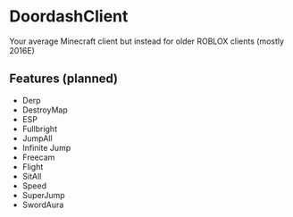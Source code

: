 # DoordashClient
Your average Minecraft client but instead for older ROBLOX clients (mostly 2016E)
## Features (planned)
* Derp
* DestroyMap
* ESP
* Fullbright
* JumpAll
* Infinite Jump
* Freecam
* Flight
* SitAll
* Speed
* SuperJump
* SwordAura
